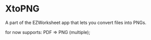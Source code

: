 # XtoPNG
A part of the EZWorksheet app that lets you convert files into PNGs.

for now supports:
PDF => PNG (multiple);
